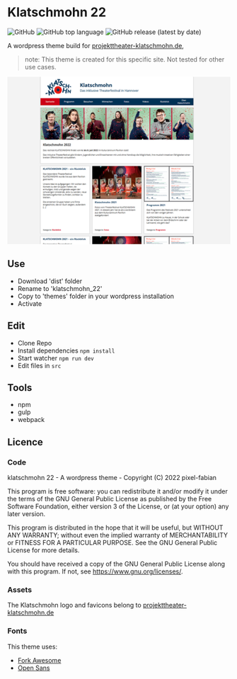 # Klatschmohn 22

![GitHub](https://img.shields.io/github/license/pixel-fabian/klatschmohn_22?style=flat-square)
![GitHub top language](https://img.shields.io/github/languages/top/pixel-fabian/klatschmohn_22?style=flat-square)
![GitHub release (latest by date)](https://img.shields.io/github/v/release/pixel-fabian/klatschmohn_22?style=flat-square)

A wordpress theme build for [projekttheater-klatschmohn.de](https://projekttheater-klatschmohn.de/),

> note: This theme is created for this specific site. Not tested for other use cases.

[![screenshot of klatschmohn website](dist/screenshot.png)](https://projekttheater-klatschmohn.de/)

## Use

- Download 'dist' folder
- Rename to 'klatschmohn_22'
- Copy to 'themes' folder in your wordpress installation
- Activate

## Edit

- Clone Repo
- Install dependencies `npm install`
- Start watcher `npm run dev`
- Edit files in `src`

## Tools

- npm
- gulp
- webpack

## Licence

### Code

klatschmohn 22 - A wordpress theme -
Copyright (C) 2022 pixel-fabian

This program is free software: you can redistribute it and/or modify
it under the terms of the GNU General Public License as published by
the Free Software Foundation, either version 3 of the License, or
(at your option) any later version.

This program is distributed in the hope that it will be useful,
but WITHOUT ANY WARRANTY; without even the implied warranty of
MERCHANTABILITY or FITNESS FOR A PARTICULAR PURPOSE. See the
GNU General Public License for more details.

You should have received a copy of the GNU General Public License
along with this program. If not, see <https://www.gnu.org/licenses/>.

### Assets

The Klatschmohn logo and favicons belong to [projekttheater-klatschmohn.de](https://projekttheater-klatschmohn.de/)

### Fonts

This theme uses:

- [Fork Awesome](https://forkaweso.me/Fork-Awesome/)
- [Open Sans](https://fonts2u.com/open-sans.font)
